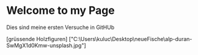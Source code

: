 # Welcome to my Page
Dies sind meine ersten Versuche in GitHUb

[grüssende Holzfiguren] ["C:\Users\kuluc\Desktop\neueFische\alp-duran-SwMgX1d0Kmw-unsplash.jpg"]
